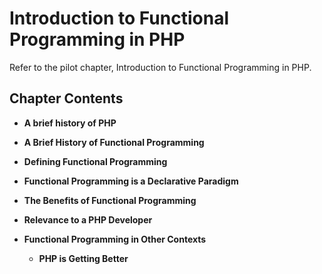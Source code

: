 # Introduction to Functional Programming in PHP

Refer to the pilot chapter, Introduction to Functional Programming in PHP.

## Chapter Contents

- **A brief history of PHP**

- **A Brief History of Functional Programming**

- **Defining Functional Programming**

- **Functional Programming is a Declarative Paradigm**

- **The Benefits of Functional Programming**

- **Relevance to a PHP Developer**

- **Functional Programming in Other Contexts**

  - **PHP is Getting Better**
